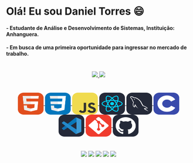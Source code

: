 # Olá! Eu sou Daniel Torres 😄

#### - Estudante de Análise e Desenvolvimento de Sistemas, Instituição: Anhanguera.
#### - Em busca de uma primeira oportunidade para ingressar no mercado de trabalho.

#

<div align="center">
    <a href="https://github.com/DaniTorres2003">
    <img height="150em" src="https://github-readme-stats.vercel.app/api?username=DaniTorres2003&show_icons=true&theme=algolia&include_all_commits=true&count_private=true"/>
    <img height="150em" src="https://github-readme-stats.vercel.app/api/top-langs/?username=DaniTorres2003&layout=compact&langs_count=7&theme=algolia"/>
</div>
  
#

<div align="center">
    <img align="center" alt="DaniTorres2003-HTML" height="60" width="70" src="https://github.com/tandpfun/skill-icons/blob/main/icons/HTML.svg">
    <img align="center" alt="DaniTorres2003-CSS" height="60" width="70" src="https://github.com/tandpfun/skill-icons/blob/main/icons/CSS.svg">
    <img align="center" alt="DaniTorres2003-JavaScript" height="60" width="70" src="https://github.com/tandpfun/skill-icons/blob/main/icons/JavaScript.svg">
    <img align="center" alt="DaniTorres2003-React" height="60" width="70" src="https://github.com/tandpfun/skill-icons/blob/main/icons/React-Dark.svg">
    <img align="center" alt="DaniTorres2003-MySQL" height="60" width="70" src="https://github.com/tandpfun/skill-icons/blob/main/icons/MySQL-Dark.svg">
    <img align="center" alt="DaniTorres2003-C" height="60" width="70" src="https://github.com/tandpfun/skill-icons/blob/main/icons/C.svg">
    <img align="center" alt="DaniTorres2003-Vs Code" height="60" width="70" src="https://github.com/tandpfun/skill-icons/blob/main/icons/VSCode-Dark.svg">
    <img align="center" alt="DaniTorres2003-Git" height="60" width="70" src="https://github.com/tandpfun/skill-icons/blob/main/icons/Git.svg">
    <img align="center" alt="DaniTorres2003-Github" height="60" width="70" src="https://github.com/tandpfun/skill-icons/blob/main/icons/Github-Dark.svg">
</div>
    
#
    
<div align="center">
    <a href="https://api.whatsapp.com/send/?phone=5511983215818&text&type=phone_number&app_absent=0" target="_blank"><img src="https://img.shields.io/badge/WhatsApp-25D366?style=for-the-badge&logo=whatsapp&logoColor=white" target="_blank"></a>
    <a href="https://www.linkedin.com/in/daniel-torres-548144249/" target="_blank"><img src="https://img.shields.io/badge/linkedin-%230077B5.svg?style=for-the-badge&logo=linkedin&logoColor=white" target="_blank"></a>
    <a href="mailto:contato@danieltorresb2003" ><img src="https://img.shields.io/badge/Gmail-D14836?style=for-the-badge&logo=gmail&logoColor=white" target="_blank"></a>
    <a href="https://www.instagram.com/danitorres3005" target="_blank"><img src="https://img.shields.io/badge/Instagram-%23E4405F.svg?style=for-the-badge&logo=Instagram&logoColor=white" target="_blank"></a>
    <a href="https://www.facebook.com/profile.php?id=100002929034027" target="_blank"><img src="https://img.shields.io/badge/Facebook-%231877F2.svg?style=for-the-badge&logo=Facebook&logoColor=white" target="_blank"></a>
</div>
